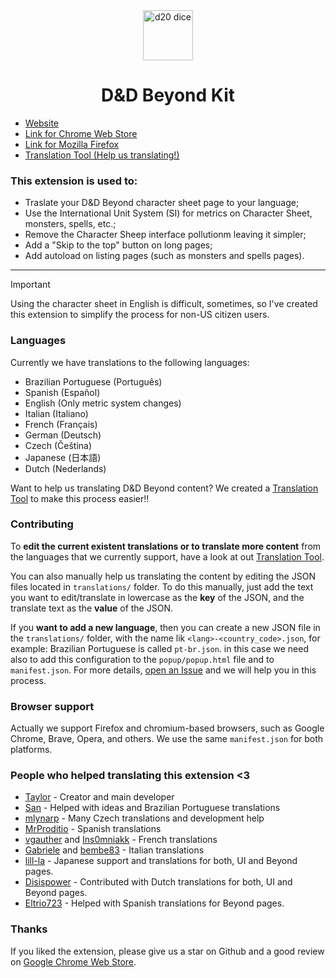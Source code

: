 <div align="center">
  <a href="https://dnd-beyond-kit.hotay.dev" target="_blank"><img src="https://raw.githubusercontent.com/hotaydev/dnd-beyond-kit/main/website/dice.svg" width="80" alt="d20 dice" /></a>
  <h1>D&D Beyond Kit</h1>
</div>

- [Website](https://dnd-beyond-kit.hotay.dev)
- [Link for Chrome Web Store](https://chromewebstore.google.com/detail/dd-beyond-kit/gdpopbkamfkkenkillfnocgljokkcopg?utm_source=github)
- [Link for Mozilla Firefox](https://addons.mozilla.org/en-US/firefox/addon/dnd-beyond-kit/?utm_source=github)
- [Translation Tool (Help us translating!)](https://dnd-beyond-kit.hotay.dev/translate)

### This extension is used to:

- Traslate your D&D Beyond character sheet page to your language;
- Use the International Unit System (SI) for metrics on Character Sheet, monsters, spells, etc.;
- Remove the Character Sheep interface pollutionm leaving it simpler;
- Add a "Skip to the top" button on long pages;
- Add autoload on listing pages (such as monsters and spells pages).

---

> [!IMPORTANT]
> Using the character sheet in English is difficult, sometimes, so I've created this extension to simplify the process for non-US citizen users.

### Languages

Currently we have translations to the following languages:

- Brazilian Portuguese (Português)
- Spanish (Español)
- English (Only metric system changes)
- Italian (Italiano)
- French (Français)
- German (Deutsch)
- Czech (Čeština)
- Japanese (日本語)
- Dutch (Nederlands)

Want to help us translating D&D Beyond content? We created a [Translation Tool](https://dnd-beyond-kit.hotay.dev/translate) to make this process easier!!

### Contributing

To **edit the current existent translations or to translate more content** from the languages that we currently support, have a look at out [Translation Tool](https://dnd-beyond-kit.hotay.dev/translate).

You can also manually help us translating the content by editing the JSON files located in `translations/` folder.
To do this manually, just add the text you want to edit/translate in lowercase as the **key** of the JSON, and the translate text as the **value** of the JSON.

If you **want to add a new language**, then you can create a new JSON file in the `translations/` folder, with the name lik `<lang>-<country_code>.json`, for example: Brazilian Portuguese is called `pt-br.json`.
in this case we need also to add this configuration to the `popup/popup.html` file and to `manifest.json`. For more details, [open an Issue](https://github.com/hotaydev/dnd-beyond-kit/issues/new) and we will help you in this process.

### Browser support

Actually we support Firefox and chromium-based browsers, such as Google Chrome, Brave, Opera, and others.
We use the same `manifest.json` for both platforms.

### People who helped translating this extension <3

- [Taylor](https://github.com/taylorho) - Creator and main developer
- [San](mailto:pedromussipereira@gmail.com) - Helped with ideas and Brazilian Portuguese translations
- [mlynarp](https://github.com/mlynarp) - Many Czech translations and development help
- [MrProditio](https://github.com/MrProditio) - Spanish translations
- [vgauther](https://github.com/vgauther) and [Ins0mniakk](https://github.com/Ins0mniakk) - French translations
- [Gabriele](mailto:we@improve.games) and [bembe83](https://github.com/bembe83) - Italian translations
- [lill-la](https://github.com/lill-la) - Japanese support and translations for both, UI and Beyond pages.
- [Disispower](https://github.com/Disispower) - Contributed with Dutch translations for both, UI and Beyond pages.
- [Eltrio723](https://github.com/Eltrio723) - Helped with Spanish translations for Beyond pages.

### Thanks

If you liked the extension, please give us a star on Github and a good review on [Google Chrome Web Store](https://chromewebstore.google.com/detail/dnd-beyond-kit/gdpopbkamfkkenkillfnocgljokkcopg?utm_source=github).

